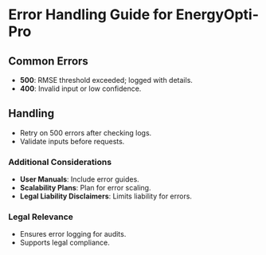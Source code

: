 # Error Handling Guide for EnergyOpti-Pro

## Common Errors
- **500**: RMSE threshold exceeded; logged with details.
- **400**: Invalid input or low confidence.

## Handling
- Retry on 500 errors after checking logs.
- Validate inputs before requests.

### Additional Considerations
- **User Manuals**: Include error guides.
- **Scalability Plans**: Plan for error scaling.
- **Legal Liability Disclaimers**: Limits liability for errors.

### Legal Relevance
- Ensures error logging for audits.
- Supports legal compliance.
